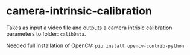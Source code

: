 # camera-intrinsic-calibration

Takes as input a video file and outputs a camera intrisic calibration parameters to folder: `calibData`.

Needed full installation of OpenCV: `pip install opencv-contrib-python`